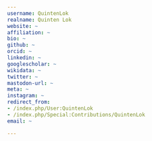 ```yaml
---
username: QuintenLok
realname: Quinten Lok
website: ~
affiliation: ~
bio: ~
github: ~
orcid: ~
linkedin: ~
googlescholar: ~
wikidata: ~
twitter: ~
mastodon-url: ~
meta: ~
instagram: ~
redirect_from:
- /index.php/User:QuintenLok
- /index.php/Special:Contributions/QuintenLok
email: ~

---
```

